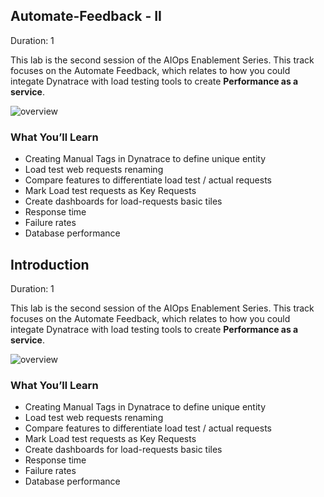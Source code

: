 ## Automate-Feedback - II 
Duration: 1

This lab is the second session of the AIOps Enablement Series. This track focuses on the Automate Feedback, which relates to how you could integate Dynatrace with load testing tools to create **Performance as a service**.

![overview](../assets/images/overview-autofeedback.png)

### What You’ll Learn
- Creating Manual Tags in Dynatrace to define unique entity
- Load test web requests renaming
- Compare features to differentiate load test / actual requests
- Mark Load test requests as Key Requests
- Create dashboards for load-requests basic tiles
- Response time
- Failure rates
- Database performance

<!-- ------------------------ -->
## Introduction
Duration: 1

This lab is the second session of the AIOps Enablement Series. This track focuses on the Automate Feedback, which relates to how you could integate Dynatrace with load testing tools to create **Performance as a service**.

![overview](../assets/images/overview-autofeedback.png)

### What You’ll Learn
- Creating Manual Tags in Dynatrace to define unique entity
- Load test web requests renaming
- Compare features to differentiate load test / actual requests
- Mark Load test requests as Key Requests
- Create dashboards for load-requests basic tiles
- Response time
- Failure rates
- Database performance

<!-- ------------------------ -->
